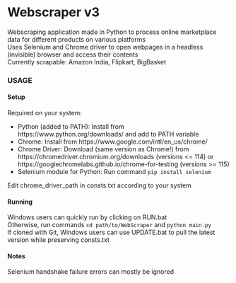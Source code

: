 <h1>Webscraper v3</h1>
Webscraping application made in Python to process online marketplace data for different products on various platforms<br>
Uses Selenium and Chrome driver to open webpages in a headless (invisible) browser and access their contents<br>
Currently scrapable: Amazon India, Flipkart, BigBasket<br>
<h3>USAGE</h3>
<h4>Setup</h4>
Required on your system:<br>
<ul>
  <li>Python (added to PATH): Install from https://www.python.org/downloads/ and add to PATH variable</li>
  <li>Chrome: Install from https://www.google.com/intl/en_us/chrome/</li>
  <li>Chrome Driver: Download (same version as Chrome!) from https://chromedriver.chromium.org/downloads (versions <= 114) or https://googlechromelabs.github.io/chrome-for-testing (versions >= 115)</li>
  <li>Selenium module for Python: Run command <code>pip install selenium</code></li>
</ul>
Edit chrome_driver_path in consts.txt according to your system<br>
<h4>Running</h4>
Windows users can quickly run by clicking on RUN.bat<br>
Otherwise, run commands <code>cd path/to/WebScraper</code> and <code>python main.py</code><br>
If cloned with Git, Windows users can use UPDATE.bat to pull the latest version while preserving consts.txt<br>
<h4>Notes</h4>
Selenium handshake failure errors can mostly be ignored<br><br>
